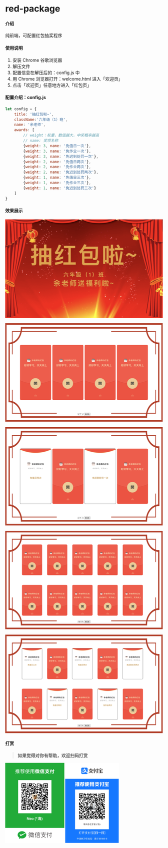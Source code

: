 # red-package

#### 介绍
纯前端，可配置红包抽奖程序

#### 使用说明
1. 安装 Chrome 谷歌浏览器
2. 解压文件
3. 配置信息在解压后的：config.js 中
4. 用 Chrome 浏览器打开：welcome.html 进入「欢迎页」
5. 点击「欢迎页」任意地方进入「红包页」

#### 配置介绍：config.js

```javascript
let config = {
    title: '抽红包啦~',
    className:'六年级（1）班',
    name: '余老师',
    awards: [
        // weight：权重，数值越大，中奖概率越高
        // name: 奖项名称
        {weight: 3, name: '免值日一次'},
        {weight: 3, name: '免作业一次'},
        {weight: 3, name: '免迟到处罚一次'},
        {weight: 2, name: '免值日两次'},
        {weight: 2, name: '免作业两次'},
        {weight: 2, name: '免迟到处罚两次'},
        {weight: 1, name: '免值日三次'},
        {weight: 1, name: '免作业三次'},
        {weight: 1, name: '免迟到处罚三次'}
    ]
}
```

#### 效果展示

![result-1](images/result-1.png)

![result-2](images/result-2.png)

![result-3](images/result-3.png)

![result-4](images/result-4.png)



![result-5](images/result-5.png)



#### 打赏

> **如果觉得对你有帮助，欢迎扫码打赏**

<div>
   <img src="images/alipay.JPG" alt="alipay" style="zoom:25%;" />
    <img src="images/wechat.JPG" alt="wechat" style="zoom:25%;" />
</div>

